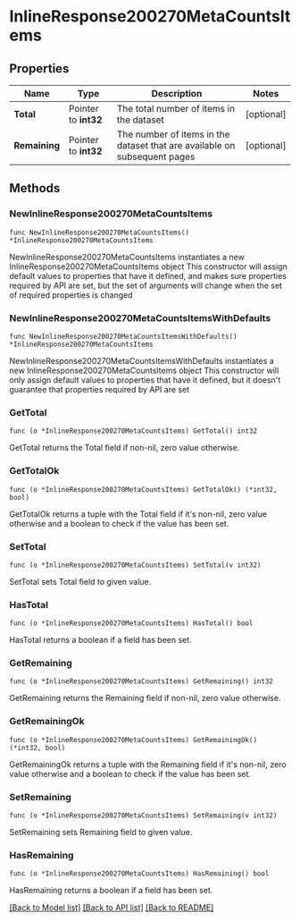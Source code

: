 # InlineResponse200270MetaCountsItems

## Properties

Name | Type | Description | Notes
------------ | ------------- | ------------- | -------------
**Total** | Pointer to **int32** | The total number of items in the dataset | [optional] 
**Remaining** | Pointer to **int32** | The number of items in the dataset that are available on subsequent pages | [optional] 

## Methods

### NewInlineResponse200270MetaCountsItems

`func NewInlineResponse200270MetaCountsItems() *InlineResponse200270MetaCountsItems`

NewInlineResponse200270MetaCountsItems instantiates a new InlineResponse200270MetaCountsItems object
This constructor will assign default values to properties that have it defined,
and makes sure properties required by API are set, but the set of arguments
will change when the set of required properties is changed

### NewInlineResponse200270MetaCountsItemsWithDefaults

`func NewInlineResponse200270MetaCountsItemsWithDefaults() *InlineResponse200270MetaCountsItems`

NewInlineResponse200270MetaCountsItemsWithDefaults instantiates a new InlineResponse200270MetaCountsItems object
This constructor will only assign default values to properties that have it defined,
but it doesn't guarantee that properties required by API are set

### GetTotal

`func (o *InlineResponse200270MetaCountsItems) GetTotal() int32`

GetTotal returns the Total field if non-nil, zero value otherwise.

### GetTotalOk

`func (o *InlineResponse200270MetaCountsItems) GetTotalOk() (*int32, bool)`

GetTotalOk returns a tuple with the Total field if it's non-nil, zero value otherwise
and a boolean to check if the value has been set.

### SetTotal

`func (o *InlineResponse200270MetaCountsItems) SetTotal(v int32)`

SetTotal sets Total field to given value.

### HasTotal

`func (o *InlineResponse200270MetaCountsItems) HasTotal() bool`

HasTotal returns a boolean if a field has been set.

### GetRemaining

`func (o *InlineResponse200270MetaCountsItems) GetRemaining() int32`

GetRemaining returns the Remaining field if non-nil, zero value otherwise.

### GetRemainingOk

`func (o *InlineResponse200270MetaCountsItems) GetRemainingOk() (*int32, bool)`

GetRemainingOk returns a tuple with the Remaining field if it's non-nil, zero value otherwise
and a boolean to check if the value has been set.

### SetRemaining

`func (o *InlineResponse200270MetaCountsItems) SetRemaining(v int32)`

SetRemaining sets Remaining field to given value.

### HasRemaining

`func (o *InlineResponse200270MetaCountsItems) HasRemaining() bool`

HasRemaining returns a boolean if a field has been set.


[[Back to Model list]](../README.md#documentation-for-models) [[Back to API list]](../README.md#documentation-for-api-endpoints) [[Back to README]](../README.md)


